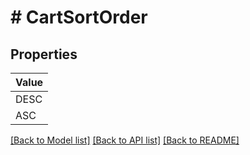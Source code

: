 # # CartSortOrder


## Properties 



| Value |
------------ | 
DESC|&quot;DESC&quot;
ASC|&quot;ASC&quot;

[[Back to Model list]](../../README.md#models) [[Back to API list]](../../README.md#endpoints) [[Back to README]](../../README.md)

